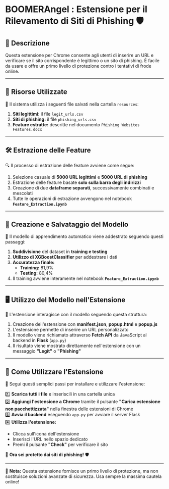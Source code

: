 
# **BOOMERAngel : Estensione per il Rilevamento di Siti di Phishing** 🛡️  

## 📌 **Descrizione**  
Questa estensione per Chrome consente agli utenti di inserire un URL e verificare se il sito corrispondente è legittimo o un sito di phishing. È facile da usare e offre un primo livello di protezione contro i tentativi di frode online.  

---

## 📂 **Risorse Utilizzate**  
📌 Il sistema utilizza i seguenti file salvati nella cartella `resources`:  
1. **Siti legittimi:** il file `legit_urls.csv`  
2. **Siti di phishing:** il file `phishing_urls.csv`  
3. **Feature estratte:** descritte nel documento `Phishing Websites Features.docx`  

---

## 🛠 **Estrazione delle Feature**  
🔍 Il processo di estrazione delle feature avviene come segue:  
1. Selezione casuale di **5000 URL legittimi** e **5000 URL di phishing**  
2. Estrazione delle feature basate **solo sulla barra degli indirizzi**  
3. Creazione di due **dataframe separati**, successivamente combinati e mescolati  
4. Tutte le operazioni di estrazione avvengono nel notebook **`Feature_Extraction.ipynb`**  

---

## 🎯 **Creazione e Salvataggio del Modello**  
🧠 Il modello di apprendimento automatico viene addestrato seguendo questi passaggi:  
1. **Suddivisione** del dataset in **training e testing**  
2. **Utilizzo di XGBoostClassifier** per addestrare i dati  
3. **Accuratezza finale:**  
   - **Training:** 81,9%  
   - **Testing:** 80,4%  
4. Il training avviene interamente nel notebook **`Feature_Extraction.ipynb`**  

---

## 🖥 **Utilizzo del Modello nell'Estensione**  
🔗 L'estensione interagisce con il modello seguendo questa struttura:  
1. Creazione dell'estensione con **manifest.json**, **popup.html** e **popup.js**  
2. L'estensione permette di inserire un URL personalizzato  
3. Il modello viene richiamato attraverso **Fetch API** da JavaScript al backend in **Flask** (`app.py`)  
4. Il risultato viene mostrato direttamente nell'estensione con un messaggio **"Legit"** o **"Phishing"**  

---

## 🚀 **Come Utilizzare l'Estensione**  
🔹 Segui questi semplici passi per installare e utilizzare l'estensione:  

1️⃣ **Scarica tutti i file** e inseriscili in una cartella unica  
2️⃣ **Aggiungi l'estensione a Chrome** tramite il pulsante **"Carica estensione non pacchettizzata"** nella finestra delle estensioni di Chrome  
3️⃣ **Avvia il backend** eseguendo `app.py` per avviare il server Flask  
4️⃣ **Utilizza l'estensione:**  
   - Clicca sull'icona dell'estensione  
   - Inserisci l'URL nello spazio dedicato  
   - Premi il pulsante **"Check"** per verificare il sito  

🔎 **Ora sei protetto dai siti di phishing!** 🛡️  

---

🎯 **Nota:** Questa estensione fornisce un primo livello di protezione, ma non sostituisce soluzioni avanzate di sicurezza. Usa sempre la massima cautela online!  
